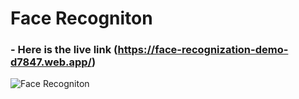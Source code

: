 # Face Recogniton

### - Here is the live link (https://face-recognization-demo-d7847.web.app/)
![Face Recogniton](https://github.com/talhapatel/face-reco-angular-demo/blob/master/src/preview/screenview.gif)



